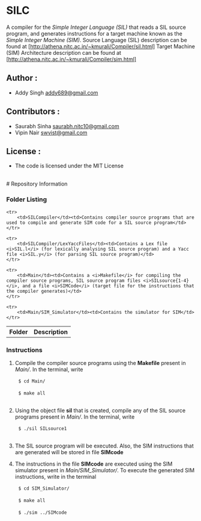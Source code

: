 # SILC

A compiler for the *Simple Integer Language (SIL)* that reads a SIL source program, and generates instructions for a target machine known as the *Simple Integer Machine (SIM)*.
Source Language (SIL) description can be found at [http://athena.nitc.ac.in/~kmurali/Compiler/sil.html]
Target Machine (SIM) Architecture description can be found at [http://athena.nitc.ac.in/~kmurali/Compiler/sim.html]

## Author :
* Addy Singh <addy689@gmail.com>

## Contributors :
* Saurabh Sinha <saurabh.nitc10@gmail.com>
* Vipin Nair <swvist@gmail.com>

## License :
* The code is licensed under the MIT License

<br/>
# Repository Information

### Folder Listing
<table>
	<tr>
		<th>Folder</th><th>Description</th>
	</tr>
	
	<tr>
		<td>SILCompiler</td><td>Contains compiler source programs that are used to compile and generate SIM code for a SIL source program</td>
	</tr>
	
	<tr>
		<td>SILCompiler/LexYaccFiles</td><td>Contains a Lex file <i>SIL.l</i> (for lexically analysing SIL source program) and a Yacc file <i>SIL.y</i> (for parsing SIL source program)</td>
	</tr>
	
	<tr>
		<td>Main</td><td>Contains a <i>Makefile</i> for compiling the compiler source programs, SIL source program files <i>SILsource{1-4}</i>, and a file <i>SIMCode</i> (target file for the instructions that the compiler generates)</td>
	</tr>
	
	<tr>
		<td>Main/SIM_Simulator</td><td>Contains the simulator for SIM</td>
	</tr>

</table>

### Instructions
1. Compile the compiler source programs using the <b>Makefile</b> present in <i>Main/</i>. In the terminal, write
	<pre>
	<code>$ cd Main/</code><br />
	<code>$ make all</code>
	</pre>


2. Using the object file <b>sil</b> that is created, compile any of the SIL source programs present in <i>Main/</i>. In the terminal, write
	<pre>
	<code>$ ./sil SILsource1</code>
	</pre>

3. The SIL source program will be executed. Also, the SIM instructions that are generated will be stored in file <b>SIMcode</b>

4. The instructions in the file <b>SIMcode</b> are executed using the SIM simulator present in <i>Main/SIM_Simulator/</i>. To execute the generated SIM instructions, write in the terminal
	<pre>
	<code>$ cd SIM_Simulator/</code><br/>
	<code>$ make all</code><br/>
	<code>$ ./sim ../SIMcode</code>
	</pre>

